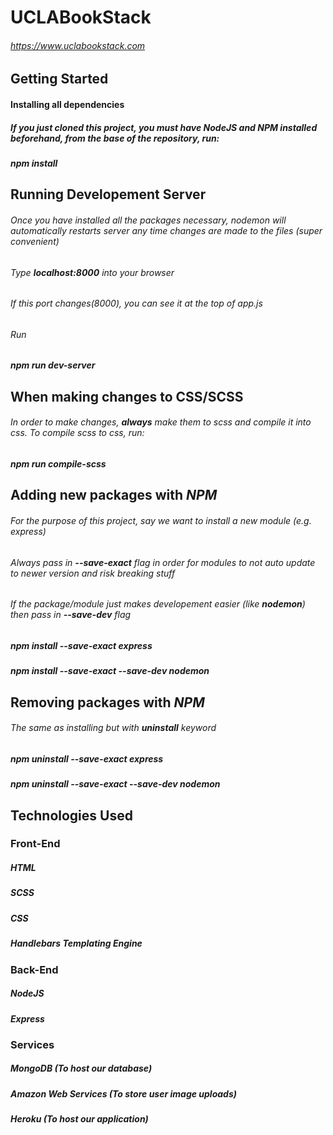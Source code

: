 
UCLABookStack
==============
###### https://www.uclabookstack.com



Getting Started
----------------

#### Installing all dependencies
##### If you just cloned this project, you must have NodeJS and NPM installed beforehand, from the base of the repository, run:

##### **_npm install_**


Running Developement Server
---------------------------
###### Once you have installed all the packages necessary, nodemon will automatically restarts server any time changes are made to the files (super convenient) 
###### Type **_localhost:8000_** into your browser
###### If this port changes(8000), you can see it at the top of app.js
###### Run

##### **_npm run dev-server_**

When making changes to CSS/SCSS
-------------------------------
###### In order to make changes, **_always_** make them to scss and compile it into css. To compile scss to css, run:

##### **_npm run compile-scss_**



Adding new packages with **_NPM_**
-----------------------------------
###### For the purpose of this project, say we want to install a new module (e.g. express)
###### Always pass in **_--save-exact_** flag in order for modules to not auto update to newer version and risk breaking stuff
###### If the package/module just makes developement easier (like **_nodemon_**) then pass in **_--save-dev_** flag


##### **_npm install --save-exact express_**
##### **_npm install --save-exact --save-dev nodemon_**



Removing packages with **_NPM_**
-----------------------------------
###### The same as installing but with **_uninstall_** keyword
##### **_npm uninstall --save-exact express_**
##### **_npm uninstall --save-exact --save-dev nodemon_**








Technologies Used
-----------------

### Front-End

##### HTML 
##### SCSS
##### CSS
##### Handlebars Templating Engine

### Back-End

##### NodeJS
##### Express

### Services

##### MongoDB (To host our database)
##### Amazon Web Services (To store user image uploads)
##### Heroku (To host our application)



